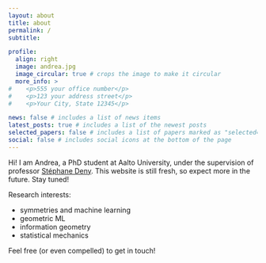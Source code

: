 ```yaml
---
layout: about
title: about
permalink: /
subtitle: 

profile:
  align: right
  image: andrea.jpg
  image_circular: true # crops the image to make it circular
  more_info: >
#    <p>555 your office number</p>
#    <p>123 your address street</p>
#    <p>Your City, State 12345</p>

news: false # includes a list of news items
latest_posts: true # includes a list of the newest posts
selected_papers: false # includes a list of papers marked as "selected={true}"
social: false # includes social icons at the bottom of the page
---
```


Hi! I am Andrea, a PhD student at Aalto University, under the supervision of professor [Stéphane Deny](https://sites.google.com/view/stephanedeny/home). This website is still fresh, so expect more in the future. Stay tuned!

Research interests: 
* symmetries and machine learning
* geometric ML
* information geometry
* statistical mechanics

Feel free (or even compelled) to get in touch!